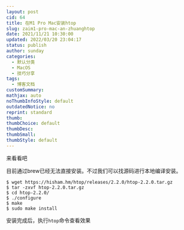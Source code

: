 ```yaml
---
layout: post
cid: 64
title: 在M1 Pro Mac安装htop
slug: zaim1-pro-mac-an-zhuanghtop
date: 2021/11/21 10:30:00
updated: 2022/03/20 23:04:17
status: publish
author: sunday
categories: 
  - 默认分类
  - MacOS
  - 技巧分享
tags: 
  - 博客文档
customSummary: 
mathjax: auto
noThumbInfoStyle: default
outdatedNotice: no
reprint: standard
thumb: 
thumbChoice: default
thumbDesc: 
thumbSmall: 
thumbStyle: default
---
```


来看看吧 <!--more-->

<p>目前通过brew已经无法直接安装。不过我们可以找源码进行本地编译安装。</p>
<pre class="line-numbers"><code class="language-plain_text">$ wget https://hisham.hm/htop/releases/2.2.0/htop-2.2.0.tar.gz
$ tar -zxvf htop-2.2.0.tar.gz
$ cd htop-2.2.0/
$ ./configure
$ make
$ sudo make install
</code></pre>
<p>安装完成后，执行<code>htop</code>命令查看效果</p>